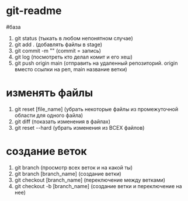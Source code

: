 # git-readme

#база 
1. git status (тыкать в любом непонятном случае)
2. git add . (добавлять файлы в stage)
3. git commit -m "" (commit = запись)
4. git log  (посмотреть кто делал комит и его хеш)
5. git push origin main (отправить на удаленный репозиторий. origin вместо ссылки на реп, main название ветки)
# изменять файлы
1. git reset [file_name] (убрать некоторые файлы из промежуточной области для одного файла)
2. git diff (показать изменения в файлах)
3. git reset --hard (убрать изменения из ВСЕХ файлов)
# создание веток
1. git branch (просмотр всех веток и на какой ты) 
2. git branch [branch_name] (создание ветки)
3. git checkout [branch_name] (переключение между ветками)
4. git checkout -b [branch_name] (создание ветки и переключение на нее)
